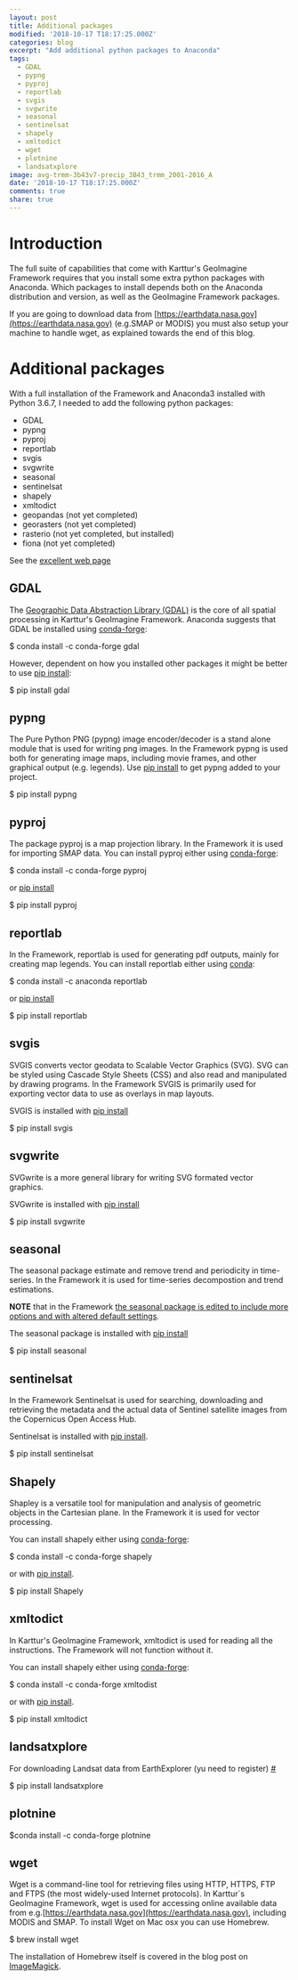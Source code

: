 ```yaml
---
layout: post
title: Additional packages
modified: '2018-10-17 T18:17:25.000Z'
categories: blog
excerpt: "Add additional python packages to Anaconda"
tags:
  - GDAL
  - pypng
  - pyproj
  - reportlab
  - svgis
  - svgwrite
  - seasonal
  - sentinelsat
  - shapely
  - xmltodict
  - wget
  - plotnine
  - landsatxplore
image: avg-trmm-3b43v7-precip_3B43_trmm_2001-2016_A
date: '2018-10-17 T18:17:25.000Z'
comments: true
share: true
---
```

<script src="https://karttur.github.io/common/assets/js/karttur/togglediv.js"></script>

# Introduction

The full suite of capabilities that come with Karttur's GeoImagine Framework requires that you install some extra python packages with <span class='app'>Anaconda</span>. Which packages to install depends both on the Anaconda distribution and version, as well as the GeoImagine Framework packages.

If you are going to download data from [https://earthdata.nasa.gov](https://earthdata.nasa.gov) (e.g.SMAP or MODIS) you must also setup your machine to handle <span class='terminalapp'>wget</span>, as explained towards the end of this blog.

# Additional packages

 With a full installation of the Framework and Anaconda3 installed with Python 3.6.7, I needed to add the following python packages:

- GDAL
- pypng
- pyproj
- reportlab
- svgis
- svgwrite
- seasonal
- sentinelsat
- shapely
- xmltodict
- geopandas (not yet completed)
- georasters (not yet completed)
- rasterio (not yet completed, but installed)
- fiona (not yet completed)

See the [excellent web page](https://automating-gis-processes.github.io/2016/Lesson1-Intro-Python-GIS.html)

## GDAL

The [Geographic Data Abstraction Library (GDAL)](https://www.gdal.org/) is the core of all spatial processing in Karttur's GeoImagine Framework. Anaconda suggests that GDAL be installed using [conda-forge](https://anaconda.org/conda-forge/gdal):

<span class='terminal'>$ conda install -c conda-forge gdal</span>

However, dependent on how you installed other packages it might be better to use [<span class='terminalapp'>pip install</span>](https://pypi.org/project/GDAL/):

<span class='terminal'>$ pip install gdal</span>

## pypng

The Pure Python PNG (pypng) image encoder/decoder is a stand alone module that is used for writing png images. In the Framework pypng is used both for generating image maps, including movie frames, and other graphical output (e.g. legends). Use [<span class='terminalapp'>pip install</span>](https://pypi.org/project/pypng/) to get pypng added to your project.

<span class='terminal'>$ pip install pypng</span>

## pyproj

The package pyproj is a map projection library. In the Framework it is used for importing SMAP data. You can install pyproj either using [conda-forge](https://anaconda.org/anaconda/reportlab):

<span class='terminal'>$ conda install -c conda-forge pyproj</span>

or [<span class='terminalapp'>pip install</span>](https://pypi.org/project/pyproj/)

<span class='terminal'>$ pip install pyproj</span>

## reportlab

In the Framework, reportlab is used for generating pdf outputs, mainly for creating map legends. You can install reportlab either using [conda](https://anaconda.org/anaconda/reportlab):

<span class='terminal'>$ conda install -c anaconda reportlab</span>

or [<span class='terminalapp'>pip install</span>](https://pypi.org/project/reportlab/)

<span class='terminal'>$ pip install reportlab</span>

## svgis

SVGIS converts vector geodata to Scalable Vector Graphics (SVG). SVG can be styled using Cascade Style Sheets (CSS) and also read and manipulated by drawing programs. In the Framework SVGIS is primarily used for exporting vector data to use as overlays in map layouts.

SVGIS is installed with [<span class='terminalapp'>pip install</span>](https://pypi.org/project/svgis/)

<span class='terminal'>$ pip install svgis</span>

## svgwrite

SVGwrite is a more general library for writing SVG formated vector graphics.

SVGwrite is installed with [<span class='terminalapp'>pip install</span>](https://pypi.org/project/svgwrite/)

<span class='terminal'>$ pip install svgwrite</span>

## seasonal

The seasonal package estimate and remove trend and periodicity in time-series. In the Framework it is used for time-series decompostion and trend estimations.

**NOTE** that in the Framework [the seasonal package is edited to include more options and with altered default settings](#).

The seasonal package is installed with [<span class='terminalapp'>pip install</span>](https://pypi.org/project/seasonal/)

<span class='terminal'>$ pip install seasonal</span>

## sentinelsat

In the Framework Sentinelsat is used for searching, downloading and retrieving the metadata and the actual data of Sentinel satellite images from the Copernicus Open Access Hub.

Sentinelsat is installed with [<span class='terminalapp'>pip install</span>](https://pypi.org/project/sentinelsat/).

<span class='terminal'>$ pip install sentinelsat</span>

## Shapely

Shapley is a versatile tool for manipulation and analysis of geometric objects in the Cartesian plane. In the Framework it is used for vector processing.

You can install shapely either using [conda-forge](https://anaconda.org/anaconda/shapely):

<span class='terminal'>$ conda install -c conda-forge shapely</span>

or with [<span class='terminalapp'>pip install</span>](https://pypi.org/project/Shapely/).

<span class='terminal'>$ pip install Shapely</span>

## xmltodict

In Karttur's GeoImagine Framework, xmltodict is used for reading all the instructions. The Framework will not function without it.

You can install shapely either using [conda-forge](https://anaconda.org/conda-forge/xmltodict):

<span class='terminal'>$ conda install -c conda-forge xmltodist</span>

or with [<span class='terminalapp'>pip install</span>](https://pypi.org/project/xmltodict/).

<span class='terminal'>$ pip install xmltodict</span>

## landsatxplore

For downloading Landsat data from EarthExplorer (yu need to register)
[#](https://pypi.org/project/landsatxplore/)

<span class='terminal'>$ pip install landsatxplore</span>

## plotnine

<span class='terminal'>$conda install -c conda-forge plotnine</span>

## wget

Wget is a command-line tool for retrieving files using HTTP, HTTPS, FTP and FTPS (the most widely-used Internet protocols). In Karttur´s GeoImagine Framework, wget is used for accessing online available data from e.g.[https://earthdata.nasa.gov](https://earthdata.nasa.gov), including MODIS and SMAP. To install Wget on Mac osx you can use <span class='app'>Homebrew</span>.

<span class='terminal'>$ brew install wget</span>

The installation of <span class='app'>Homebrew</span> itself is covered in the blog post on [ImageMagick](https://karttur.github.io/setup-theme-blog/blog/install-imagemagick/).
